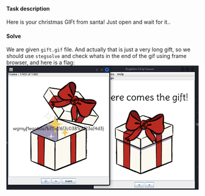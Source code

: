 #### Task description
Here is your christmas GIFt from santa! Just open and wait for it..

#### Solve
We are given `gift.gif` file. And actually that is just a very long gift, so we should use `stegsolve` and check whats in the end of the gif using frame browser, and here is a flag:
![My Image](Pasted_image_20241229052558.png)
